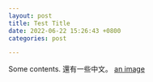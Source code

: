 ```yaml
---
layout: post
title: Test Title
date: 2022-06-22 15:26:43 +0800
categories: post

---
```

Some contents. 還有一些中文。
[an image](/assets/images/test-pic.jpg)
